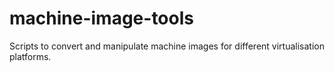 # machine-image-tools

Scripts to convert and manipulate machine images for different virtualisation platforms.
